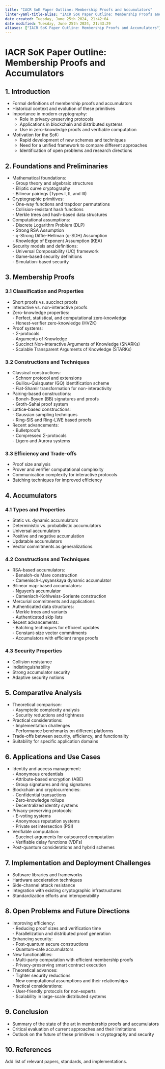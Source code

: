 ```yaml
---
title: "IACR SoK Paper Outline: Membership Proofs and Accumulators"
linter-yaml-title-alias: "IACR SoK Paper Outline: Membership Proofs and Accumulators"
date created: Tuesday, June 25th 2024, 21:42:04
date modified: Tuesday, June 25th 2024, 21:43:29
aliases: ["IACR SoK Paper Outline: Membership Proofs and Accumulators"]
---
```


# IACR SoK Paper Outline: Membership Proofs and Accumulators

## 1. Introduction

- Formal definitions of membership proofs and accumulators
- Historical context and evolution of these primitives
- Importance in modern cryptography:
  - Role in privacy-preserving protocols
  - Applications in blockchain and distributed systems
  - Use in zero-knowledge proofs and verifiable computation
- Motivation for the SoK:
  - Rapid development of new schemes and techniques
  - Need for a unified framework to compare different approaches
  - Identification of open problems and research directions

## 2. Foundations and Preliminaries

- Mathematical foundations:  
	  - Group theory and algebraic structures  
	  - Elliptic curve cryptography  
	  - Bilinear pairings (Types I, II, and III)
- Cryptographic primitives:  
	  - One-way functions and trapdoor permutations  
	  - Collision-resistant hash functions  
	  - Merkle trees and hash-based data structures
- Computational assumptions:  
	  - Discrete Logarithm Problem (DLP)  
	  - Strong RSA Assumption  
	  - q-Strong Diffie-Hellman (q-SDH) Assumption  
	  - Knowledge of Exponent Assumption (KEA)
- Security models and definitions:  
	  - Universal Composability (UC) framework  
	  - Game-based security definitions  
	  - Simulation-based security

## 3. Membership Proofs

### 3.1 Classification and Properties

- Short proofs vs. succinct proofs
- Interactive vs. non-interactive proofs
- Zero-knowledge properties:  
	  - Perfect, statistical, and computational zero-knowledge  
	  - Honest-verifier zero-knowledge (HVZK)
- Proof systems:  
	  - Σ-protocols  
	  - Arguments of Knowledge  
	  - Succinct Non-interactive Arguments of Knowledge (SNARKs)  
	  - Scalable Transparent Arguments of Knowledge (STARKs)

### 3.2 Constructions and Techniques

- Classical constructions:  
	  - Schnorr protocol and extensions  
	  - Guillou-Quisquater (GQ) identification scheme  
	  - Fiat-Shamir transformation for non-interactivity
- Pairing-based constructions:  
	  - Boneh-Boyen (BB) signatures and proofs  
	  - Groth-Sahai proof system
- Lattice-based constructions:  
	  - Gaussian sampling techniques  
	  - Ring-SIS and Ring-LWE based proofs
- Recent advancements:  
	  - Bulletproofs  
	  - Compressed Σ-protocols  
	  - Ligero and Aurora systems

### 3.3 Efficiency and Trade-offs

- Proof size analysis
- Prover and verifier computational complexity
- Communication complexity for interactive protocols
- Batching techniques for improved efficiency

## 4. Accumulators

### 4.1 Types and Properties

- Static vs. dynamic accumulators
- Deterministic vs. probabilistic accumulators
- Universal accumulators
- Positive and negative accumulation
- Updatable accumulators
- Vector commitments as generalizations

### 4.2 Constructions and Techniques

- RSA-based accumulators:  
	  - Benaloh-de Mare construction  
	  - Camenisch-Lysyanskaya dynamic accumulator
- Bilinear map-based accumulators:  
	  - Nguyen’s accumulator  
	  - Camenisch-Kohlweiss-Soriente construction
- Mercurial commitments and applications
- Authenticated data structures:  
	  - Merkle trees and variants  
	  - Authenticated skip lists
- Recent advancements:  
	  - Batching techniques for efficient updates  
	  - Constant-size vector commitments  
	  - Accumulators with efficient range proofs

### 4.3 Security Properties

- Collision resistance
- Indistinguishability
- Strong accumulator security
- Adaptive security notions

## 5. Comparative Analysis

- Theoretical comparison:  
	  - Asymptotic complexity analysis  
	  - Security reductions and tightness
- Practical considerations:  
	  - Implementation challenges  
	  - Performance benchmarks on different platforms
- Trade-offs between security, efficiency, and functionality
- Suitability for specific application domains

## 6. Applications and Use Cases

- Identity and access management:  
	  - Anonymous credentials  
	  - Attribute-based encryption (ABE)  
	  - Group signatures and ring signatures
- Blockchain and cryptocurrencies:  
	  - Confidential transactions  
	  - Zero-knowledge rollups  
	  - Decentralized identity systems
- Privacy-preserving protocols:  
	  - E-voting systems  
	  - Anonymous reputation systems  
	  - Private set intersection (PSI)
- Verifiable computation:  
	  - Succinct arguments for outsourced computation  
	  - Verifiable delay functions (VDFs)
- Post-quantum considerations and hybrid schemes

## 7. Implementation and Deployment Challenges

- Software libraries and frameworks
- Hardware acceleration techniques
- Side-channel attack resistance
- Integration with existing cryptographic infrastructures
- Standardization efforts and interoperability

## 8. Open Problems and Future Directions

- Improving efficiency:  
	  - Reducing proof sizes and verification time  
	  - Parallelization and distributed proof generation
- Enhancing security:  
	  - Post-quantum secure constructions  
	  - Quantum-safe accumulators
- New functionalities:  
	  - Multi-party computation with efficient membership proofs  
	  - Privacy-preserving smart contract execution
- Theoretical advances:  
	  - Tighter security reductions  
	  - New computational assumptions and their relationships
- Practical considerations:  
	  - User-friendly protocols for non-experts  
	  - Scalability in large-scale distributed systems

## 9. Conclusion

- Summary of the state of the art in membership proofs and accumulators
- Critical evaluation of current approaches and their limitations
- Outlook on the future of these primitives in cryptography and security

## 10. References

 Add list of relevant papers, standards, and implementations.
